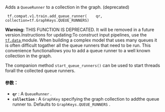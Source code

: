 Adds a  `QueueRunner`  to a collection in the graph. (deprecated)

```
 tf.compat.v1.train.add_queue_runner(    qr,    collection=tf.GraphKeys.QUEUE_RUNNERS) 
```


**Warning:**  THIS FUNCTION IS DEPRECATED. It will be removed in a future version.Instructions for updating:To construct input pipelines, use the [ `tf.data` ](https://tensorflow.google.cn/api_docs/python/tf/data) module.
When building a complex model that uses many queues it is often difficult togather all the queue runners that need to be run.  This convenience functionallows you to add a queue runner to a well known collection in the graph.

The companion method  `start_queue_runners()`  can be used to start threads forall the collected queue runners.

#### 参数：
- **`qr`** : A  `QueueRunner` .
- **`collection`** : A  `GraphKey`  specifying the graph collection to addthe queue runner to.  Defaults to  `GraphKeys.QUEUE_RUNNERS` .
